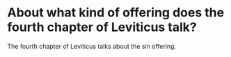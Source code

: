 # About what kind of offering does the fourth chapter of Leviticus talk?

The fourth chapter of Leviticus talks about the sin offering.
